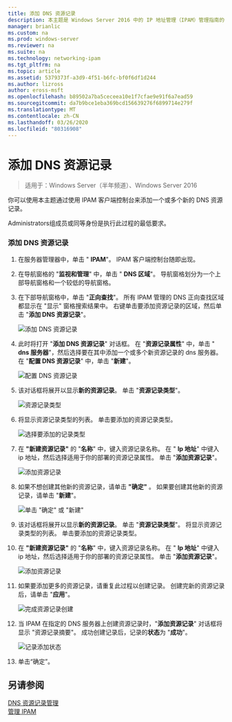 ```yaml
---
title: 添加 DNS 资源记录
description: 本主题是 Windows Server 2016 中的 IP 地址管理（IPAM）管理指南的一部分。
manager: brianlic
ms.custom: na
ms.prod: windows-server
ms.reviewer: na
ms.suite: na
ms.technology: networking-ipam
ms.tgt_pltfrm: na
ms.topic: article
ms.assetid: 5379373f-a3d9-4f51-b6fc-bf0f6df1d244
ms.author: lizross
author: eross-msft
ms.openlocfilehash: b89502a7ba5ceceea10e1f7cfae9e91f6a7ead59
ms.sourcegitcommit: da7b9bce1eba369bcd156639276f6899714e279f
ms.translationtype: MT
ms.contentlocale: zh-CN
ms.lasthandoff: 03/26/2020
ms.locfileid: "80316908"
---
```

# <a name="add-a-dns-resource-record"></a>添加 DNS 资源记录

>适用于：Windows Server（半年频道）、Windows Server 2016

你可以使用本主题通过使用 IPAM 客户端控制台来添加一个或多个新的 DNS 资源记录。  
  
Administrators组成员或同等身份是执行此过程的最低要求。  
  
### <a name="to-add-a-dns-resource-record"></a>添加 DNS 资源记录  
  
1.  在服务器管理器中，单击 " **IPAM**"。 IPAM 客户端控制台随即出现。  
  
2.  在导航窗格的 "**监视和管理**" 中，单击 " **DNS 区域**"。  导航窗格划分为一个上部导航窗格和一个较低的导航窗格。  
  
3.  在下部导航窗格中，单击 "**正向查找**"。 所有 IPAM 管理的 DNS 正向查找区域都显示在 "显示" 窗格搜索结果中。 右键单击要添加资源记录的区域，然后单击 "**添加 DNS 资源记录**"。  
  
    ![添加 DNS 资源记录](../../media/Add-a-DNS-Resource-Record/ipam_DNSrr_01.jpg)
  
4.  此时将打开 "**添加 DNS 资源记录**" 对话框。 在 "**资源记录属性**" 中，单击 " **dns 服务器**"，然后选择要在其中添加一个或多个新资源记录的 dns 服务器。 在 "**配置 DNS 资源记录**" 中，单击 "**新建**"。  
  
    ![配置 DNS 资源记录](../../media/Add-a-DNS-Resource-Record/ipam_DNSrr_02.jpg)  
  
5.  该对话框将展开以显示**新的资源记录**。 单击 "**资源记录类型**"。  
  
    ![资源记录类型](../../media/Add-a-DNS-Resource-Record/ipam_DNSrr_03.jpg)  
  
6.  将显示资源记录类型的列表。 单击要添加的资源记录类型。  
  
    ![选择要添加的记录类型](../../media/Add-a-DNS-Resource-Record/ipam_DNSrr_04.jpg)  
  
7.  在 **"新建资源记录"** 的 "**名称**" 中，键入资源记录名称。 在 " **Ip 地址**" 中键入 ip 地址，然后选择适用于你的部署的资源记录属性。 单击 "**添加资源记录**"。  
  
    ![添加资源记录](../../media/Add-a-DNS-Resource-Record/ipam_DNSrr_06.jpg)  
  
8.  如果不想创建其他新的资源记录，请单击 **"确定"** 。 如果要创建其他新的资源记录，请单击 "**新建**"。  
  
    ![单击 "确定" 或 "新建"](../../media/Add-a-DNS-Resource-Record/ipam_DNSrr_r2_01.jpg)
  
9. 该对话框将展开以显示**新的资源记录**。 单击 "**资源记录类型**"。 将显示资源记录类型的列表。 单击要添加的资源记录类型。  
  
10. 在 **"新建资源记录"** 的 "**名称**" 中，键入资源记录名称。 在 " **Ip 地址**" 中键入 ip 地址，然后选择适用于你的部署的资源记录属性。 单击 "**添加资源记录**"。  
  
    ![添加资源记录](../../media/Add-a-DNS-Resource-Record/ipam_DNSrr_r2_02.jpg)  
  
11. 如果要添加更多的资源记录，请重复此过程以创建记录。 创建完新的资源记录后，请单击 "**应用**"。  
  
    ![完成资源记录创建](../../media/Add-a-DNS-Resource-Record/ipam_DNSrr_r2_03.jpg)  
  
12. 当 IPAM 在指定的 DNS 服务器上创建资源记录时，"**添加资源记录**" 对话框将显示 "资源记录摘要"。 成功创建记录后，记录的**状态**为 "**成功**"。  
  
    ![记录添加状态](../../media/Add-a-DNS-Resource-Record/ipam_DNSrr_r2_04.jpg)  
  
13. 单击“确定”。  
  
## <a name="see-also"></a>另请参阅  
[DNS 资源记录管理](DNS-Resource-Record-Management.md)  
[管理 IPAM](Manage-IPAM.md)  
  


